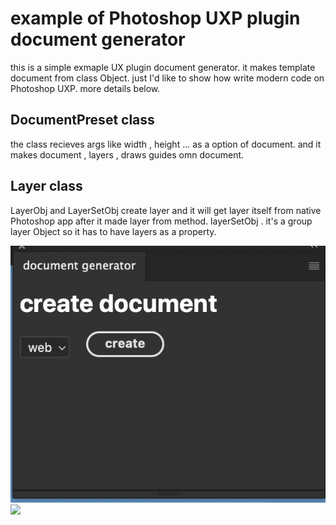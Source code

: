 <h1>example of Photoshop UXP plugin document generator</h1>

<p>
    this is a simple exmaple UX plugin document generator. it makes template document from class Object.
    just I'd like to show how write modern code on Photoshop UXP.
    more details below.
</p>

<h2>DocumentPreset class</h2>
<p>
    the class recieves args like width , height ... as a option of document.
    and it makes document , layers , draws guides omn document.
</p>

<h2>Layer class</h2>
<p>
    LayerObj and LayerSetObj create layer and it will get layer itself from native Photoshop app after it made layer from method.
    layerSetObj . it's a group layer Object so it has to have layers as a property.
</p>

<img src="./readmeImg/panel.png">

<img src="./readmeImg/generateDoc.gif">
